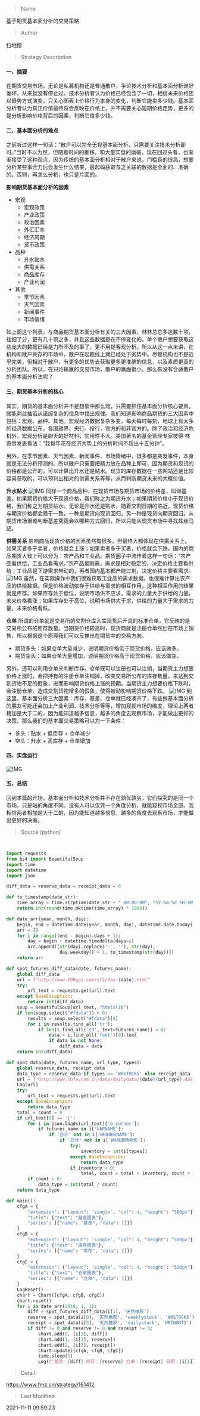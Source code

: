 
> Name

基于期货基本面分析的交易策略

> Author

扫地僧

> Strategy Description

#### 一、摘要
在期货交易市场，无论是私募机构还是普通散户，争论技术分析和基本面分析谁好谁坏，从来就没有停止过。技术分析者认为价格已经包含了一切，相信未来价格还以趋势方式演变，只关心图表上价格行为本身的变化，判断它能卖多少钱。基本面分析者认为真正价值最终将会反映在价格上，并不需要关心短期价格走势，更多的是分析影响价格背后的因素，判断它值多少钱。

#### 二、基本面分析的难点
之前听过这样一句话：“散户可以完全无视基本面分析，只需要关注技术分析即可。”当时不以为然，但随着时间的推移，和大量实盘的磨砺，现在回过头看，也渐渐接受了这种观点，因为传统的基本面分析相对于散户来说，门槛真的很高，想要分析某些事合力后会发生什么结果，最起码获取与之关联的数据是全面的、准确的。否则，再怎么分析，也只是片面的。

**影响期货基本面分析的因素**
- 宏观
    - 宏观政策
    - 产业政策
    - 政治因素
    - 外汇汇率
    - 经济周期
    - 货币政策
- 品种
    - 升水贴水
    - 供需关系
    - 商品库存
    - 产业利润
- 其他
    - 季节因素
    - 天气因素
    - 新闻事件
    - 市场情绪

如上面这个列表，与商品期货基本面分析有关的三大因素，林林总总多达数十项，往细了分，更有几十项之多，并且这些数据是在不停变化的。单个散户想要获取这些庞大的数据已经是力所不及的事了，更不用提客观分析。所以从这一点来讲，在机构和散户共存的市场中，散户在起跑线上就已经处于劣势中。尽管机构也不是近乎完美，但相对于散户，有更多的优势去获取更多更准确的信息，以及素质更高的分析团队。所以，在只论输赢的交易市场，散户的赢面很小。那么有没有合适散户的基本面分析法呢？

#### 三、期货基本分析的核心
其实，期货的基本面分析并不是想象中那么难，只需要抓住基本面分析核心要素，就能剥丝抽茧从错综复杂的信息中找出规律。我们知道影响商品期货的三大因素中包括：宏观、品种、其他。宏观经济数据复杂多变，每天每时每刻，地球上有太多的经济数据公布，各国政界、央行、投行，官方的和非官方的。除了政治和经济危机外，宏观分析是聊天的好材料，实用性不大。美国著名的基金管理专家彼得·林奇曾发表看法：“我每年花在经济大势上的分析时间不超出十五分钟”。

另外，在季节因素、天气因素、新闻事件、市场情绪中，很多都是突发事件，本身就是无法分析预测的。所以散户只需要把精力放在品种上即可，因为期货和现货的价格都是公开的，可以计算出升水还是贴水。现货的库存数据在一些网站还是比较容易获取的，可以预判出相对的供需关系等等，从而判断期货未来的大概价值。

**升水贴水**
 ![IMG](https://www.fmz.cn/upload/asset/39e847769334374aaff3.png) 
同样一个商品品种，在现货市场与期货市场的价格差，叫做基差。如果期货价格大于现货价格，我们称之为期货升水；如果期货价格小于现货价格，我们称之为期货贴水。无论是升水还是贴水，随着交割日期的临近，现货价格与期货价格都会趋于一致，一种是期货向现货回归，另一种是现货向期货回归。从期货市场很难判断基差究竟会以哪种方式回归，所以只能从现货市场中寻找蛛丝马迹。

**供需关系**
影响商品现货价格的因素虽然有很多，但最终大都体现在供需关系上。如果买者多于卖者，价格就会上涨；如果卖者多于买者，价格就会下跌。国内的商品期货大致上可以分为：农产品和工业品。期货圈子中流传着这样一句话：“农产品看供给，工业品看需求。”农产品是刚需，需求是相对稳定的，决定价格主要看供给；工业品是下游需求带动的，再者国内基本都产能过剩，决定价格主要看需求。
 ![IMG](https://www.fmz.cn/upload/asset/38d207f320ba58e8831d.png) 
虽然，在实际操作中我们很难获取工业品的需求数据，也很难计算出农产品的供给数据。但是价格波动依存于供给与需求的相互作用，这种相互作用的结果就是库存。如果库存处于低位，说明市场供不应求，需求的力量大于供给的力量，未来价格看涨；如果库存处于高位，说明市场供大于求，供给的力量大于需求的力量，未来价格看跌。

**仓单**
所谓的仓单就是交易所的交割仓库入库现货后开具的标准仓单，它反映的是交易所公布的库存数量。当期货价格较高时，现货商就是注册仓单然后在市场上销售，所以根据这个原理我们可以反推出在期货中的交易方向。

- 期货多头：如果仓单大量减少，说明期货价格低于现货价格，应该做多。
- 期货空头：如果仓单大量增加，说明期货价格高于现货价格，应该做空。

另外，还可以利用仓单来判断库存。仓单既可以注册也可以注销，当期货主力想要价格上涨时，会把持有的注册仓单注销掉，改变交易所公布的库存数量，来达到交割货物不足的假象，进而影响期货价格上涨的预期。当期货主力想要价格下跌时，会注册仓单，造成交割货物增多的假象，使得被动影响期货价格下跌。
 ![IMG](https://www.fmz.cn/upload/asset/39daed0d2e941f0bee3f.png) 
到这里，基本面分析三大因素：库存、基差、仓单就已经凑齐了，有些做基本面分析的朋友可能还会加上产业利润、技术分析等等，增加窥视市场的维度，理论上两者相加是大于二的，因为能知道越多信息，越多的角度去观察市场，才能做出更好的决策。那么我们的基本面交易策略可以为一下条件：

- 多头：贴水 + 低库存 + 仓单减少
- 空头：升水 + 高库存 + 仓单增加

#### 四、实盘运行
 ![IMG](https://www.fmz.cn/upload/asset/39adb3bc41a77834c64c.png) 
 
#### 五、总结
回到本篇的开场，基本面分析和技术分析并不存在孰优孰劣，它们探究的是同一个市场，只是站的角度不同。没有人可以仅凭一个角度分析，就能窥视市场全部。我相信两者相加是大于二的，因为能知道越多信息，越多的角度去观察市场，才能做出更好的决策。



> Source (python)

``` python


import requests
from bs4 import BeautifulSoup
import time
import datetime
import json

diff_data = reserve_data = receipt_data = 0

def to_timestamp(date_str):
    time_array = time.strptime(date_str + " 00:00:00", "%Y-%m-%d %H:%M:%S")
    return int(round(time.mktime(time_array) * 1000))

def date_arr(year, month, day):
    begin, end = datetime.date(year, month, day), datetime.date.today()
    arr = []
    for i in range((end - begin).days + 1):
        day = begin + datetime.timedelta(days=i)
        arr.append([str(day).replace('-', ''), str(day),
                    day.weekday() + 1, to_timestamp(str(day))])
    return arr

def spot_futures_diff_data(date, futures_name):
    global diff_data
    url = f"http://www.100ppi.com/sf2/day-{date}.html"
    try:
        url_text = requests.get(url).text
    except BaseException:
        return int(diff_data)
    soup = BeautifulSoup(url_text, "html5lib")
    if len(soup.select("#fdata")) > 0:
        results = soup.select("#fdata")[0]
        for i in results.find_all('tr'):
            if len(i.find_all('td', text=futures_name)) > 0:
                data = i.find_all('font')[0].text
                if data is not None:
                    diff_data = data
    return int(diff_data)

def spot_data(date, futures_name, url_type, types):
    global reserve_data, receipt_data
    data_type = reserve_data if types == 'WHSTOCKS' else receipt_data
    url = f'http://www.shfe.com.cn/data/dailydata/{date}{url_type}.dat'
    Log(url)
    try:
        url_text = requests.get(url).text
    except BaseException:
        return data_type
    total = count = 0
    if url_text[0] == '{':
        for i in json.loads(url_text)['o_cursor']:
            if futures_name in i['VARNAME']:
                if '合计' not in i['WHABBRNAME']:
                    if '总计' not in i['WHABBRNAME']:
                        try:
                            inventory = int(i[types])
                        except BaseException:
                            return data_type
                        if inventory > 0:
                            total, count = total + inventory, count + 1
        if count > 0:
            data_type = int(total / count)
    return data_type

def main():
    cfgA = {
        "extension": {"layout": 'single', "col": 4, "height": "500px"},
        "title": {"text": "基差图表"},
        "series": [{"name": "基差", "data": []}]
    }
    cfgB = {
        "extension": {"layout": 'single', "col": 4, "height": "500px"},
        "title": {"text": "库存图表"},
        "series": [{"name": "库存", "data": []}]
    }
    cfgC = {
        "extension": {"layout": 'single', "col": 4, "height": "500px"},
        "title": {"text": "仓单图表"},
        "series": [{"name": "仓单", "data": []}]
    }
    LogReset()
    chart = Chart([cfgA, cfgB, cfgC])
    chart.reset()
    for i in date_arr(2018, 1, 1):
        diff = spot_futures_diff_data(i[1], '天然橡胶')
        reserve = spot_data(i[0], '天然橡胶', 'weeklystock', 'WHSTOCKS')
        receipt = spot_data(i[0], '天然橡胶', 'dailystock', 'WRTWGHTS')
        if diff != 0 and reserve != 0 and receipt != 0:
            chart.add(0, [i[3], diff])
            chart.add(1, [i[3], reserve])
            chart.add(2, [i[3], receipt])
            chart.update([cfgA, cfgB, cfgC])
            time.sleep(1)
            Log(f'基差：{diff} 库存：{reserve} 仓单：{receipt} 日期：{i[1]}')

```

> Detail

https://www.fmz.cn/strategy/161412

> Last Modified

2021-11-11 09:59:23
